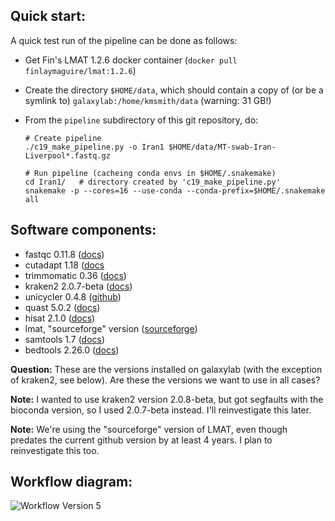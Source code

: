 ## Quick start:

A quick test run of the pipeline can be done as follows:

  - Get Fin's LMAT 1.2.6 docker container (`docker pull finlaymaguire/lmat:1.2.6`)

  - Create the directory `$HOME/data`, which should contain a copy of (or be a symlink to)
    `galaxylab:/home/kmsmith/data` (warning: 31 GB!)
    
  - From the `pipeline` subdirectory of this git repository, do:
    ```
    # Create pipeline
    ./c19_make_pipeline.py -o Iran1 $HOME/data/MT-swab-Iran-Liverpool*.fastq.gz

    # Run pipeline (cacheing conda envs in $HOME/.snakemake)
    cd Iran1/   # directory created by 'c19_make_pipeline.py'
    snakemake -p --cores=16 --use-conda --conda-prefix=$HOME/.snakemake all
    ```

## Software components:

  - fastqc 0.11.8 ([docs](https://www.bioinformatics.babraham.ac.uk/projects/fastqc/))
  - cutadapt 1.18 ([docs](https://cutadapt.readthedocs.io/en/stable/)
  - trimmomatic 0.36 ([docs](http://www.usadellab.org/cms/?page=trimmomatic))
  - kraken2 2.0.7-beta ([docs](https://ccb.jhu.edu/software/kraken2/))
  - unicycler 0.4.8 ([github](https://github.com/rrwick/Unicycler))
  - quast 5.0.2 ([docs](http://quast.sourceforge.net/quast))
  - hisat 2.1.0 ([docs](http://daehwankimlab.github.io/hisat2/))
  - lmat, "sourceforge" version ([sourceforge](https://sourceforge.net/projects/lmat/))
  - samtools 1.7 ([docs](http://www.htslib.org/))
  - bedtools 2.26.0 ([docs](https://bedtools.readthedocs.io/en/latest/))

**Question:** These are the versions installed on galaxylab (with the exception of kraken2, see below).
 Are these the versions we want to use in all cases?

**Note:** I wanted to use kraken2 version 2.0.8-beta, but got segfaults with the bioconda version,
 so I used 2.0.7-beta instead.  I'll reinvestigate this later.
 
**Note:** We're using the "sourceforge" version of LMAT, even though predates the current github
 version by at least 4 years.  I plan to reinvestigate this too.

## Workflow diagram:

![Workflow Version 5](../Workflow_Version_5.png)